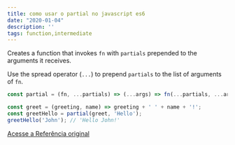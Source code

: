 ```yaml
---
title: como usar o partial no javascript es6
date: "2020-01-04"
description: ''
tags: function,intermediate
---
```


Creates a function that invokes `fn` with `partials` prepended to the arguments it receives.

Use the spread operator (`...`) to prepend `partials` to the list of arguments of `fn`.

```js
const partial = (fn, ...partials) => (...args) => fn(...partials, ...args);
```

```js
const greet = (greeting, name) => greeting + ' ' + name + '!';
const greetHello = partial(greet, 'Hello');
greetHello('John'); // 'Hello John!'
```


[Acesse a Referência original](http://github.com/30-seconds/)
